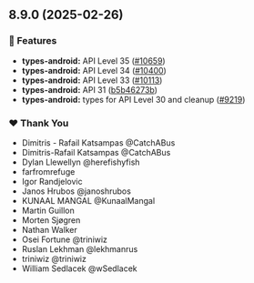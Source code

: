 ## 8.9.0 (2025-02-26)

### 🚀 Features

- **types-android:** API Level 35 ([#10659](https://github.com/NativeScript/NativeScript/pull/10659))
- **types-android:** API Level 34 ([#10400](https://github.com/NativeScript/NativeScript/pull/10400))
- **types-android:** API Level 33 ([#10113](https://github.com/NativeScript/NativeScript/pull/10113))
- **types-android:** API 31 ([b5b46273b](https://github.com/NativeScript/NativeScript/commit/b5b46273b))
- **types-android:** types for API Level 30 and cleanup ([#9219](https://github.com/NativeScript/NativeScript/pull/9219))

### ❤️ Thank You

- Dimitris - Rafail Katsampas @CatchABus
- Dimitris-Rafail Katsampas @CatchABus
- Dylan Llewellyn @herefishyfish
- farfromrefuge
- Igor Randjelovic
- Janos Hrubos @janoshrubos
- KUNAAL MANGAL @KunaalMangal
- Martin Guillon
- Morten Sjøgren
- Nathan Walker
- Osei Fortune @triniwiz
- Ruslan Lekhman @lekhmanrus
- triniwiz @triniwiz
- William Sedlacek @wSedlacek